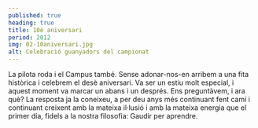 ```yaml
---
published: true
heading: true
title: 10è aniversari
period: 2012
img: 02-10aniversari.jpg
alt: Celebració guanyadors del campionat
---
```

La pilota roda i el Campus també. Sense adonar-nos-en arribem a una fita històrica i celebrem el desè aniversari. Va ser un estiu molt especial, i aquest moment va marcar un abans i un després. Ens preguntàvem, i ara què? La resposta ja la coneixeu, a per deu anys més continuant fent camí i continuant creixent amb la mateixa il·lusió i amb la mateixa energia que el primer dia, fidels a la nostra filosofia: Gaudir per aprendre.